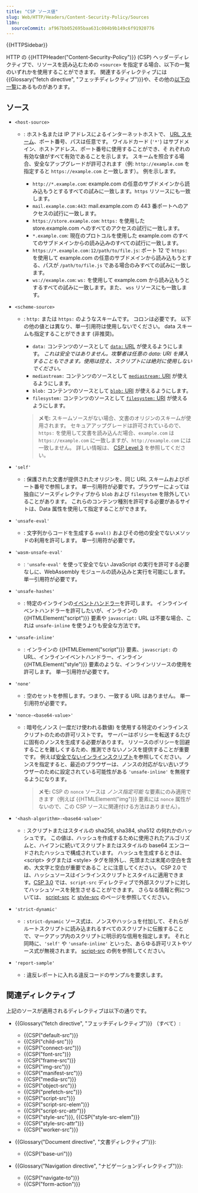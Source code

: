 ```yaml
---
title: "CSP ソース値"
slug: Web/HTTP/Headers/Content-Security-Policy/Sources
l10n:
  sourceCommit: af967bb052695baa631c004b9b149c6f91920776
---
```


{{HTTPSidebar}}

HTTP の {{HTTPHeader("Content-Security-Policy")}} (CSP) ヘッダーディレクティブで、リソースを読み込むための `<source>` を指定する場合、以下の一覧のいずれかを使用することができます。
関連するディレクティブには{{Glossary("fetch directive", "フェッチディレクティブ")}}や、その他の[以下の一覧](#関連ディレクティブ)にあるものがあります。

## ソース

- `<host-source>`

  - : ホスト名または IP アドレスによるインターネットホストで、 [URL スキーム](/ja/docs/Learn/Common_questions/Web_mechanics/What_is_a_URL)、ポート番号、パスは任意です。
    ワイルドカード (`'*'`) はサブドメイン、ホストアドレス、ポート番号に使用することができ、そ れぞれの有効な値がすべて有効であることを示します。
    スキームを照合する場合、安全なアップグレードが許可されます（例: `http://example.com` を指定すると `https://example.com` と一致します）。
    例を示します。

    - `http://*.example.com`: example.com の任意のサブドメインから読み込もうとするすべての試みに一致します。`https` リソースにも一致します。
    - `mail.example.com:443`: mail.example.com の 443 番ポートへのアクセスの試行に一致します。
    - `https://store.example.com`: `https:` を使用した store.example.com へのすべてのアクセスの試行に一致します。
    - `*.example.com`: 現在のプロトコルを使用した example.com のすべてのサブドメインからの読み込みのすべての試行に一致します。
    - `https://*.example.com:12/path/to/file.js`: ポート 12 で `https:` を使用して example.com の任意のサブドメインから読み込もうとする、パスが `/path/to/file.js` である場合のみすべての試みに一致します。
    - `ws://example.com`: `ws:` を使用して example.com から読み込もうとするすべての試みに一致します。また、 `wss` リソースにも一致します。

- `<scheme-source>`

  - : `http:` または `https:` のようなスキームです。
    コロンは必要です。
    以下の他の値とは異なり、単一引用符は使用しないでください。
    data スキームも指定することができます (非推奨)。

    - `data:` コンテンツのソースとして [`data:` URL](/ja/docs/Web/HTTP/Basics_of_HTTP/Data_URLs) が使えるようにします。
      _これは安全ではありません。攻撃者は任意の data: URI を挿入することもできます。使用は控え、スクリプトには絶対に使用しないでください。_
    - `mediastream:` コンテンツのソースとして [`mediastream:` URI](/ja/docs/Web/API/Media_Capture_and_Streams_API) が使えるようにします。
    - `blob:` コンテンツのソースとして [`blob:` URI](/ja/docs/Web/API/Blob) が使えるようにします。
    - `filesystem:` コンテンツのソースとして [`filesystem:` URI](/ja/docs/Web/API/FileSystem) が使えるようにします。

    > **メモ:** スキームソースがない場合、文書のオリジンのスキームが使用されます。
    > セキュアアップグレードは許可されているので、`https:` を使用して文書を読み込んだ場合、`example.com` は `https://example.com` に一致しますが、`http://example.com` には一致しません。
    > 詳しい情報は、 [CSP Level 3](https://www.w3.org/TR/CSP3/#match-url-to-source-list) を参照してください。

- `'self'`
  - : 保護された文書が提供されたオリジンを、同じ URL スキームおよびポート番号で参照します。
    単一引用符が必要です。ブラウザーによっては独自にソースディレクティブから `blob` および `filesystem` を除外していることがあります。
    これらのコンテンツ種別を許可する必要があるサイトは、Data 属性を使用して指定することができます。
- `'unsafe-eval'`
  - : 文字列からコードを生成する `eval()` およびその他の安全でないメソッドの利用を許可します。
    単一引用符が必要です。
- `'wasm-unsafe-eval'`
  - : `'unsafe-eval'` を使って安全でない JavaScript の実行を許可する必要なしに、WebAssembly モジュールの読み込みと実行を可能にします。
    単一引用符が必要です。
- `'unsafe-hashes'`
  - : 特定のインラインの[イベントハンドラー](/ja/docs/Web/Events/Event_handlers)を許可します。
    インラインイベントハンドラーを許可したいが、インラインの {{HTMLElement("script")}} 要素や `javascript:` URL は不要な場合、これは `unsafe-inline` を使うよりも安全な方法です。
- `'unsafe-inline'`
  - : インラインの {{HTMLElement("script")}} 要素、`javascript:` の URL、インラインイベントハンドラー、インライン {{HTMLElement("style")}} 要素のような、インラインリソースの使用を許可します。
    単一引用符が必要です。
- `'none'`
  - : 空のセットを参照します。つまり、一致する URL はありません。
    単一引用符が必要です。
- `'nonce-<base64-value>'`

  - : 暗号化ノンス (一度だけ使われる数値) を使用する特定のインラインスクリプトのための許可リストです。
    サーバーはポリシーを転送するたびに固有のノンスを生成する必要があります。
    リソースのポリシーを回避することを難しくするため、推測できないノンスを提供することが重要です。
    例えば[安全でないインラインスクリプト](/ja/docs/Web/HTTP/Headers/Content-Security-Policy/script-src#unsafe_inline_script)を参照してください。
    ノンスを指定すると、最近のブラウザーは、ノンスの対応がない古いブラウザーのために設定されている可能性がある `'unsafe-inline'` を無視するようになります。

    > **メモ:** CSP の `nonce` ソースは _ノンス指定可能_ な要素にのみ適用できます（例えば {{HTMLElement("img")}} 要素には `nonce` 属性がないので、この CSP ソースに関連付ける方法はありません）。

- `'<hash-algorithm>-<base64-value>'`
  - : スクリプトまたはスタイルの sha256, sha384, sha512 の何れかのハッシュです。
    この値は、ハッシュを作成するために使用されたアルゴリズムと、ハイフンに続いてスクリプトまたはスタイルの base64 エンコードされたハッシュで構成されています。
    ハッシュを生成するときは、 \<script> タグまたは \<style> タグを除外し、先頭または末尾の空白を含め、大文字と空白が重要であるこ とに注意してください。
    CSP 2.0 では、ハッシュソースはインラインスクリプトとスタイルに適用できます。[CSP 3.0](https://www.w3.org/TR/CSP3/#external-hash) では、`script-src` ディレクティブで外部スクリプトに対してハッシュソースを発生させることができます。
    さらなる情報と例については、 [script-src](/ja/docs/Web/HTTP/Headers/Content-Security-Policy/script-src#unsafe_inline_script) と [style-src](/ja/docs/Web/HTTP/Headers/Content-Security-Policy/style-src#unsafe_inline_styles) のページを参照してください。
- `'strict-dynamic'`
  - : `strict-dynamic` ソース式は、ノンスやハッシュを付加して、それらがルートスクリプトに読み込まれるすべてのスクリプトに伝搬することで、マークアップ内のスクリプトに明示的な信用を指定します。
    それと同時に、`'self'` や `'unsafe-inline'` といった、あらゆる許可リストやソース式が無視されます。
    [script-src](/ja/docs/Web/HTTP/Headers/Content-Security-Policy/script-src#strict-dynamic) の例を参照してください。
- `'report-sample'`
  - : 違反レポートに入れる違反コードのサンプルを要求します。

## 関連ディレクティブ

上記のソースが適用されるディレクティブは以下の通りです。

- {{Glossary("fetch directive", "フェッチディレクティブ")}} （すべて）:

  - {{CSP("default-src")}}
  - {{CSP("child-src")}}
  - {{CSP("connect-src")}}
  - {{CSP("font-src")}}
  - {{CSP("frame-src")}}
  - {{CSP("img-src")}}
  - {{CSP("manifest-src")}}
  - {{CSP("media-src")}}
  - {{CSP("object-src")}}
  - {{CSP("prefetch-src")}}
  - {{CSP("script-src")}}
  - {{CSP("script-src-elem")}}
  - {{CSP("script-src-attr")}}
  - {{CSP("style-src")}}, {{CSP("style-src-elem")}}
  - {{CSP("style-src-attr")}}
  - {{CSP("worker-src")}}

- {{Glossary("Document directive", "文書ディレクティブ")}}:

  - {{CSP("base-uri")}}

- {{Glossary("Navigation directive", "ナビゲーションディレクティブ")}}:

  - {{CSP("navigate-to")}}
  - {{CSP("form-action")}}
